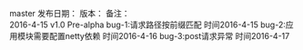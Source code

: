 master
发布日期：                   版本：                  备注：   
2016-4-15			  v1.0 Pre-alpha			   bug-1:请求路径按前缀匹配	         时间2016-4-15
                                                       bug-2:应用模块需要配置netty依赖  时间2016-4-16
													   bug-3:post请求异常                 时间2016-4-17

													   
													   
													   
													   
													   
